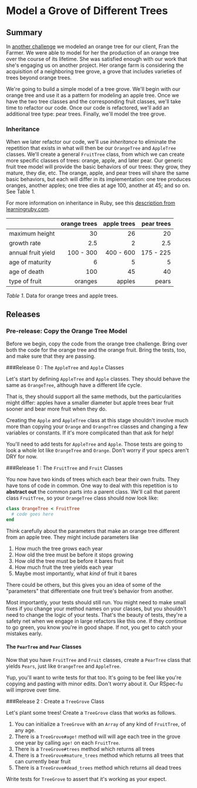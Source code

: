 # Model a Grove of Different Trees

## Summary
In [another challenge][orange tree challenge] we modeled an orange tree for our client, Fran the Farmer.  We were able to model for her the production of an orange tree over the course of its lifetime.  She was satisfied enough with our work that she's engaging us on another project.  Her orange farm is considering the acquisition of a neighboring tree grove, a grove that includes varieties of trees beyond orange trees.

We're going to build a simple model of a tree grove.  We'll begin with our  orange tree and use it as a pattern for modeling an apple tree.  Once we have the two tree classes and the corresponding fruit classes, we'll take time to refactor our code.  Once our code is refactored, we'll add an additional tree type:  pear trees.  Finally, we'll model the tree grove.


### Inheritance
When we later refactor our code, we'll use *inheritance* to eliminate the repetition that exists in what will then be our `OrangeTree` and `AppleTree` classes.  We'll create a general `FruitTree` class, from which we can create more specific classes of trees:  orange, apple, and later pear.  Our generic fruit tree model will provide the basic behaviors of our trees: they grow, they mature, they die, etc.  The orange, apple, and pear trees will share the same basic behaviors, but each will differ in its implementation: one tree produces oranges, another apples; one tree dies at age 100, another at 45; and so on.  See Table 1.

For more information on inheritance in Ruby, see this [description from learningruby.com][rubylearning.com inheritance].

|                    | orange trees | apple trees | pear trees |
| ------------------ | -----------: | ----------: | ---------: |
| maximum height     | 30           | 26          | 20         |
| growth rate        | 2.5          | 2           | 2.5        |
| annual fruit yield | 100 - 300    | 400 - 600   | 175 - 225  |
| age of maturity    | 6            | 5           | 5          |
| age of death       | 100          | 45          | 40         |
| type of fruit      | oranges      | apples      | pears      |

*Table 1*.  Data for orange trees and apple trees.



## Releases
### Pre-release:  Copy the Orange Tree Model
Before we begin, copy the code from the orange tree challenge.  Bring over both the code for the orange tree and the orange fruit.  Bring the tests, too, and make sure that they are passing.


###Release 0 : The `AppleTree` and `Apple` Classes

Let's start by defining `AppleTree` and `Apple` classes.  They should behave the same as `OrangeTree`, although have a different life cycle.

That is, they should support all the same methods, but the particularities might differ: apples have a smaller diameter but apple trees bear fruit sooner and bear more fruit when they do.

Creating the `Apple` and `AppleTree` class at this stage shouldn't involve much more than copying your `Orange` and `OrangeTree` classes and changing a few variables or constants.  If it's more complicated than that ask for help!

You'll need to add tests for `AppleTree` and `Apple`. Those tests are going to look a whole lot like `OrangeTree` and `Orange`. Don't worry if your specs aren't DRY for now.

###Release 1 : The `FruitTree` and `Fruit` Classes

You now have two kinds of trees which each bear their own fruits.  They have tons of code in common.  One way to deal with this repetition is to **abstract out** the common parts into a parent class.  We'll call that parent class `FruitTree`, so your `OrangeTree` class should now look like:

```ruby
class OrangeTree < FruitTree
  # code goes here
end
```

Think carefully about the parameters that make an orange tree different from an apple tree.  They might include parameters like

1. How much the tree grows each year
2. How old the tree must be before it stops growing
3. How old the tree must be before it bares fruit
4. How much fruit the tree yields each year
5. Maybe most importantly, what *kind* of fruit it bares

There could be others, but this gives you an idea of some of the "parameters" that differentiate one fruit tree's behavior from another.

Most importantly, your tests should still run. You might need to make small fixes if you change your method names on your classes, but you shouldn't need to change the logic of your tests. That's the beauty of tests, they're a safety net when we engage in large refactors like this one. If they continue to go green, you know you're in good shape. If not, you get to catch your mistakes early.

#### The `PearTree` and `Pear` Classes

Now that you have `FruitTree` and `Fruit` classes, create a `PearTree` class that yields `Pears`, just like `OrangeTree` and `AppleTree`.

Yup, you'll want to write tests for that too. It's going to be feel like you're copying and pasting with minor edits. Don't worry about it. Our RSpec-fu will improve over time.

###Release 2 : Create a `TreeGrove` Class

Let's plant some trees!  Create a `TreeGrove` class that works as follows.

1. You can initialize a `TreeGrove` with an `Array` of any kind of `FruitTree`, of any age.
2. There is a `TreeGrove#age!` method will will age each tree in the grove one year by calling `age!` on each `FruitTree`.
3. There is a `TreeGrove#trees` method which returns all trees
4. There is a `TreeGrove#mature_trees` method which returns all trees that can currently bear fruit
5. There is a `TreeGrove#dead_trees` method which returns all dead trees

Write tests for `TreeGrove` to assert that it's working as your expect.


[orange tree challenge]: ../../../orange-tree-1-just-oranges-challenge
[rubylearning.com inheritance]: http://rubylearning.com/satishtalim/ruby_inheritance.html
